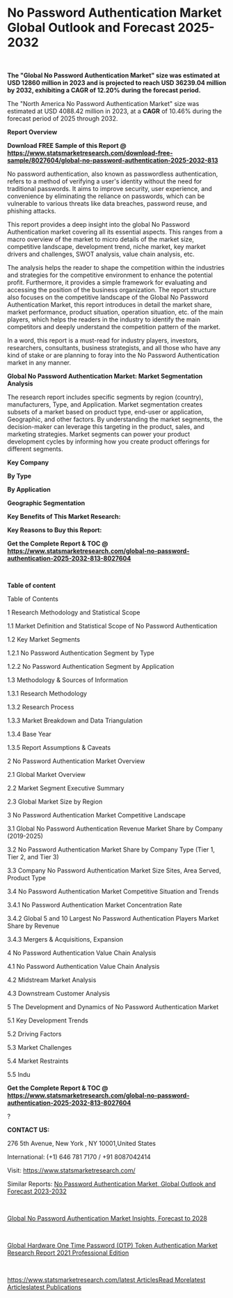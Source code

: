 <h1>No Password Authentication Market Global Outlook and Forecast 2025-2032</h1><br/><p><strong>The "Global No Password Authentication Market" size was estimated at USD 12860 million in 2023 and is projected to reach USD 36239.04 million by 2032, exhibiting a <strong>CAGR</strong> of 12.20% during the forecast period.</strong></p>
 
 
 
 <p>The "North America No Password Authentication Market" size was estimated at USD 4088.42 million in 2023, at a <strong>CAGR</strong> of 10.46% during the forecast period of 2025 through 2032.</p>
 
 
 
 <p><strong>Report Overview</strong></p>
 
 
 
 <p><strong>Download FREE Sample of this Report @ <a href="https://www.statsmarketresearch.com/download-free-sample/8027604/global-no-password-authentication-2025-2032-813">https://www.statsmarketresearch.com/download-free-sample/8027604/global-no-password-authentication-2025-2032-813</a></strong></p>
 
 
 
 <p>No password authentication, also known as passwordless authentication, refers to a method of verifying a user&#39;s identity without the need for traditional passwords. It aims to improve security, user experience, and convenience by eliminating the reliance on passwords, which can be vulnerable to various threats like data breaches, password reuse, and phishing attacks.</p>
 
 
 
 <p>This report provides a deep insight into the global No Password Authentication market covering all its essential aspects. This ranges from a macro overview of the market to micro details of the market size, competitive landscape, development trend, niche market, key market drivers and challenges, SWOT analysis, value chain analysis, etc.</p>
 
 
 
 <p>The analysis helps the reader to shape the competition within the industries and strategies for the competitive environment to enhance the potential profit. Furthermore, it provides a simple framework for evaluating and accessing the position of the business organization. The report structure also focuses on the competitive landscape of the Global No Password Authentication Market, this report introduces in detail the market share, market performance, product situation, operation situation, etc. of the main players, which helps the readers in the industry to identify the main competitors and deeply understand the competition pattern of the market.</p>
 
 
 
 <p>In a word, this report is a must-read for industry players, investors, researchers, consultants, business strategists, and all those who have any kind of stake or are planning to foray into the No Password Authentication market in any manner.</p>
 
 
 
 <p><strong>Global No Password Authentication Market: Market Segmentation Analysis</strong></p>
 
 
 
 <p>The research report includes specific segments by region (country), manufacturers, Type, and Application. Market segmentation creates subsets of a market based on product type, end-user or application, Geographic, and other factors. By understanding the market segments, the decision-maker can leverage this targeting in the product, sales, and marketing strategies. Market segments can power your product development cycles by informing how you create product offerings for different segments.</p>
 
 
 
 <p><strong>Key Company</strong></p>
 
 
 
 <p><strong>By Type</strong></p>
 
 
 
 <p><strong><strong>By Application</strong></strong></p>
 
 
 
 <p><strong>Geographic Segmentation</strong></p>
 
 
 
 <p><strong>Key Benefits of This Market Research:</strong></p>
 
 
 
 <p><strong>Key <strong>Reasons to Buy</strong> this Report:</strong></p>
 
 
 
 <div><b>Get the Complete Report & TOC @ <a href="https://www.statsmarketresearch.com/global-no-password-authentication-2025-2032-813-8027604">https://www.statsmarketresearch.com/global-no-password-authentication-2025-2032-813-8027604</a></b></div>
 
 
 
 <p><br />
 
 <b>Table of content</b></p>
 
 
 
 <p>Table of Contents<br />
 
 1 Research Methodology and Statistical Scope<br />
 
 1.1 Market Definition and Statistical Scope of No Password Authentication<br />
 
 1.2 Key Market Segments<br />
 
 1.2.1 No Password Authentication Segment by Type<br />
 
 1.2.2 No Password Authentication Segment by Application<br />
 
 1.3 Methodology & Sources of Information<br />
 
 1.3.1 Research Methodology<br />
 
 1.3.2 Research Process<br />
 
 1.3.3 Market Breakdown and Data Triangulation<br />
 
 1.3.4 Base Year<br />
 
 1.3.5 Report Assumptions & Caveats<br />
 
 2 No Password Authentication Market Overview<br />
 
 2.1 Global Market Overview<br />
 
 2.2 Market Segment Executive Summary<br />
 
 2.3 Global Market Size by Region<br />
 
 3 No Password Authentication Market Competitive Landscape<br />
 
 3.1 Global No Password Authentication Revenue Market Share by Company (2019-2025)<br />
 
 3.2 No Password Authentication Market Share by Company Type (Tier 1, Tier 2, and Tier 3)<br />
 
 3.3 Company No Password Authentication Market Size Sites, Area Served, Product Type<br />
 
 3.4 No Password Authentication Market Competitive Situation and Trends<br />
 
 3.4.1 No Password Authentication Market Concentration Rate<br />
 
 3.4.2 Global 5 and 10 Largest No Password Authentication Players Market Share by Revenue<br />
 
 3.4.3 Mergers & Acquisitions, Expansion<br />
 
 4 No Password Authentication Value Chain Analysis<br />
 
 4.1 No Password Authentication Value Chain Analysis<br />
 
 4.2 Midstream Market Analysis<br />
 
 4.3 Downstream Customer Analysis<br />
 
 5 The Development and Dynamics of No Password Authentication Market<br />
 
 5.1 Key Development Trends<br />
 
 5.2 Driving Factors<br />
 
 5.3 Market Challenges<br />
 
 5.4 Market Restraints<br />
 
 5.5 Indu</p>
 
 
 
 <div><b>Get the Complete Report & TOC @ <a href="https://www.statsmarketresearch.com/global-no-password-authentication-2025-2032-813-8027604">https://www.statsmarketresearch.com/global-no-password-authentication-2025-2032-813-8027604</a></b></div>
 
 
 
 <p>? </p>
 
 
 
 <p><b>CONTACT US:</b><br />
 
 276 5th Avenue, New York , NY 10001,United States<br />
 
 International: (+1) 646 781 7170 / +91 8087042414<br />
 
 Visit: <a href="https://www.statsmarketresearch.com/">https://www.statsmarketresearch.com/</a><br />
 
 Similar Reports: <a href="https://www.statsmarketresearch.com/global-no-password-authentication-2025-2032-813-8027604">No Password Authentication Market, Global Outlook and Forecast 2023-2032</a><br />
 
 <br />
 
 <a href="https://www.statsmarketresearch.com/global-no-password-authentication-2025-2032-813-8027604">Global No Password Authentication Market Insights, Forecast to 2028</a><br />
 
 <br />
 
 <a href="https://www.statsmarketresearch.com/global-no-password-authentication-2025-2032-813-8027604">Global Hardware One Time Password (OTP) Token Authentication Market Research Report 2021 Professional Edition</a><br />
 
 <br />
 
 <a href="https://gyeongbokgung.com">https://www.statsmarketresearch.com/</a><a href="https://hallyeomaritime.com">latest Articles</a><a href="https://jingwansa.com">Read More</a><a href="https://nguoiviet.jp/">latest Articles</a><a href="https://www.intelmarketresearch.com/">latest Publications</a></p>